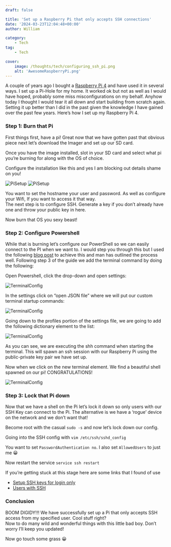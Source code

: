 ```yaml
---
draft: false

title: 'Set up a Raspberry Pi that only accepts SSH connections'
date: '2024-03-23T12:04:48+00:00'
author: William

category:
    - Tech
tag:
    - Tech

cover:
    image: /thoughts/tech/configuring_ssh_pi.png
    alt: 'AwesomeRaspberryPi.png'
---
```


A couple of years ago I bought a [Raspberry Pi 4](https://www.raspberrypi.com/products/raspberry-pi-4-model-b/) and have used it in several ways. I set up a Pi-Hole for my home. It worked ok but not as well as I would have hoped, probably some miss misconfigurations on my behalf. Anyhow today I thought I would tear it all down and start building from scratch again. Setting it up better than I did in the past given the knowledge I have gained over the past few years. Here’s how I set up my Raspberry Pi 4.

### Step 1: Burn that Pi

First things first, have a pi! Great now that we have gotten past that obvious piece next let’s download the Imager and set up our SD card.

Once you have the image installed, slot in your SD card and select what pi you’re burning for along with the OS of choice.

Configure the installation like this and yes I am blocking out details shame on you!

![PiSetup](https://i.imgur.com/WlAfhx2.png?ssl=1#center)
![PiSetup](https://i.imgur.com/2bAqVUo.png?ssl=1#center)

You want to set the hostname your user and password. As well as configure your Wifi, If you want to access it that way.  
The next step is to configure SSH. Generate a key if you don’t already have one and throw your public key in here.

Now burn that OS you sexy beast!

### Step 2: Configure Powershell

While that is burning let’s configure our PowerShell so we can easily connect to the PI when we want to. I would step you through this but I used the following [blog post](https://blog.anurut.com/ssh-with-private-key-in-windows-terminal/) to achieve this and man has outlined the process well. Following step 3 of the guide we add the terminal command by doing the following:

Open Powershell, click the drop-down and open settings:

![TerminalConfig](https://i.imgur.com/GbiLiGm.png?ssl=1#center)

In the settings click on “open JSON file” where we will put our custom terminal startup commands:

![TerminalConfig](https://i.imgur.com/wnPeyYn.png?ssl=1#center)

Going down to the profiles portion of the settings file, we are going to add the following dictionary element to the list:

![TerminalConfig](https://i.imgur.com/W48EubL.png?ssl=1#center)

As you can see, we are executing the shh command when starting the terminal. This will spawn an ssh session with our Raspberry Pi using the public-private key pair we have set up.

Now when we click on the new terminal element. We find a beautiful shell spawned on our pi! CONGRATULATIONS!

![TerminalConfig](https://i.imgur.com/vqUglWS.png?ssl=1#center)

### Step 3: Lock that Pi down

Now that we have a shell on the Pi let’s lock it down so only users with our SSH Key can connect to the Pi. The alternative is we have a ‘rogue’ device on the network and we don’t want that!

Become root with the casual `sudo -s` and now let’s lock down our config.

Going into the SSH config with `vim /etc/ssh/sshd_config`

You want to set `PasswordAuthentication no`. I also set `AllowedUsers` to just me 😀

Now restart the service `service ssh restart`

If you’re getting stuck at this stage here are some links that I found of use

- [Setup SSH keys for login only](https://raspberrypi.stackexchange.com/questions/1686/how-do-i-set-up-ssh-keys-to-log-into-my-rpi)
- [Users with SSH](https://askubuntu.com/questions/984912/how-to-get-the-list-of-all-users-who-can-access-a-server-via-ssh)
 
### Conclusion

BOOM DIGIDY!!! We have successfully set up a Pi that only accepts SSH access from my specified user. Cool stuff right?   
Now to do many wild and wonderful things with this little bad boy. Don’t worry I’ll keep you updated!

Now go touch some grass 😀